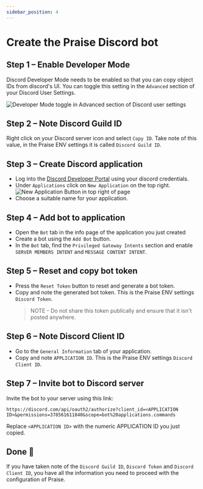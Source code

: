 ```yaml
---
sidebar_position: 4
---
```


# Create the Praise Discord bot

## Step 1 – Enable Developer Mode

Discord Developer Mode needs to be enabled so that you can copy object IDs from discord's UI. You can toggle this setting in the `Advanced` section of your Discord User Settings.

![Developer Mode toggle in Advanced section of Discord user settings](/img/enabling-discord-developer-mode.png)

## Step 2 – Note Discord Guild ID

Right click on your Discord server icon and select `Copy ID`. Take note of this value, in the Praise ENV settings it is called `Discord Guild ID`.

## Step 3 – Create Discord application

- Log into the [Discord Developer Portal](https://discord.com/login?redirect_to=%2Fdevelopers%2Fapplications) using your discord credentials.
- Under `Applications` click on `New Application` on the top right.
  ![New Application Button in top right of page](/img/creating-new-application.png)
- Choose a suitable name for your application.

## Step 4 – Add bot to application

- Open the `Bot` tab in the info page of the application you just created
- Create a bot using the `Add Bot` button.
- In the `Bot` tab, find the `Privileged Gateway Intents` section and enable `SERVER MEMBERS INTENT` and `MESSAGE CONTENT INTENT`.

## Step 5 – Reset and copy bot token

- Press the `Reset Token` button to reset and generate a bot token.
- Copy and note the generated bot token. This is the Praise ENV settings `Discord Token`.
  > NOTE - Do not share this token publically and ensure that it isn't posted anywhere.

## Step 6 – Note Discord Client ID

- Go to the `General Information` tab of your application.
- Copy and note `APPLICATION ID`. This is the Praise ENV settings `Discord Client ID`.

## Step 7 – Invite bot to Discord server

Invite the bot to your server using this link:

```
https://discord.com/api/oauth2/authorize?client_id=<APPLICATION ID>&permissions=378561611840&scope=bot%20applications.commands
```

Replace `<APPLICATION ID>` with the numeric APPLICATION ID you just copied.

## Done 🎉

If you have taken note of the `Discord Guild ID`, `Discord Token` and `Discord Client ID`, you have all the information you need to proceed with the configuration of Praise.
